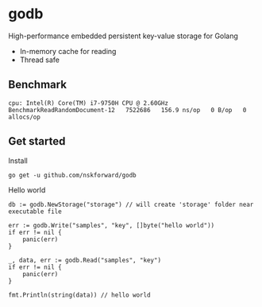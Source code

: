 # godb
High-performance embedded persistent key-value storage for Golang

- In-memory cache for reading
- Thread safe


## Benchmark

```
cpu: Intel(R) Core(TM) i7-9750H CPU @ 2.60GHz
BenchmarkReadRandomDocument-12   7522686   156.9 ns/op   0 B/op   0 allocs/op
```

## Get started

Install 
```
go get -u github.com/nskforward/godb
```

Hello world
```
db := godb.NewStorage("storage") // will create 'storage' folder near executable file

err := godb.Write("samples", "key", []byte("hello world"))
if err != nil {
    panic(err)
}

_, data, err := godb.Read("samples", "key")
if err != nil {
    panic(err)
}

fmt.Println(string(data)) // hello world
```